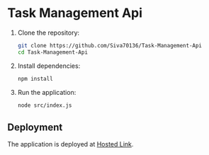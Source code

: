 # Task Management Api


1. Clone the repository:
    ```bash
    git clone https://github.com/Siva70136/Task-Management-Api
    cd Task-Management-Api
    ```

2. Install dependencies:
    ```bash
    npm install
    ```

3. Run the application:
    ```bash
    node src/index.js
    ```

## Deployment
The application is deployed at [Hosted Link](https://zuai-six.vercel.app).

